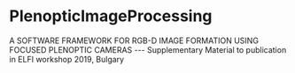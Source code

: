 # PlenopticImageProcessing
A SOFTWARE FRAMEWORK FOR RGB-D IMAGE FORMATION USING FOCUSED PLENOPTIC CAMERAS ---  Supplementary Material to publication in ELFI workshop 2019, Bulgary
